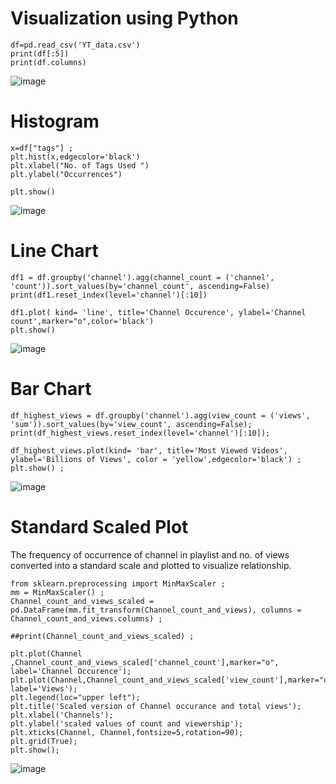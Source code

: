 # Visualization using Python
```
df=pd.read_csv('YT_data.csv')
print(df[:5])
print(df.columns)
```
![image](https://user-images.githubusercontent.com/111043457/184090975-dac15399-2cd0-4d05-9683-3d1f81ab989e.png)

# Histogram
```
x=df["tags"] ;
plt.hist(x,edgecolor='black') 
plt.xlabel("No. of Tags Used ") 
plt.ylabel("Occurrences") 

plt.show() 
```
![image](https://user-images.githubusercontent.com/111043457/184091160-35ed2417-1611-4de9-86ba-babb3897d29d.png)

# Line Chart

```
df1 = df.groupby('channel').agg(channel_count = ('channel', 'count')).sort_values(by='channel_count', ascending=False)
print(df1.reset_index(level='channel')[:10])

df1.plot( kind= 'line', title='Channel Occurence', ylabel='Channel count',marker="o",color='black')
plt.show()
```
![image](https://user-images.githubusercontent.com/111043457/184091411-e6cae70d-fed8-4e6c-9d3b-0cd51f5f253c.png)

# Bar Chart

```
df_highest_views = df.groupby('channel').agg(view_count = ('views', 'sum')).sort_values(by='view_count', ascending=False);
print(df_highest_views.reset_index(level='channel')[:10]);

df_highest_views.plot(kind= 'bar', title='Most Viewed Videos', ylabel='Billions of Views', color = 'yellow',edgecolor='black') ;
plt.show() ;
```
![image](https://user-images.githubusercontent.com/111043457/184091770-3bdfa93c-a528-4fbf-9a25-2e66427aeb4c.png)

# Standard Scaled Plot
The frequency of occurrence of channel in playlist and no. of views converted into a standard scale and plotted to visualize relationship.
```
from sklearn.preprocessing import MinMaxScaler ;
mm = MinMaxScaler() ;
Channel_count_and_views_scaled = pd.DataFrame(mm.fit_transform(Channel_count_and_views), columns = Channel_count_and_views.columns) ;

##print(Channel_count_and_views_scaled) ;

plt.plot(Channel ,Channel_count_and_views_scaled['channel_count'],marker="o", label='Channel Occurence');
plt.plot(Channel,Channel_count_and_views_scaled['view_count'],marker="o", label='Views');
plt.legend(loc="upper left");
plt.title('Scaled version of Channel occurance and total views');
plt.xlabel('Channels');
plt.ylabel('scaled values of count and viewership');
plt.xticks(Channel, Channel,fontsize=5,rotation=90);
plt.grid(True);
plt.show();
```
![image](https://user-images.githubusercontent.com/111043457/184092468-b41000db-0ca0-4508-afcc-02c7de37583f.png)




